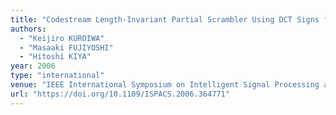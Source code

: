 ```yaml
---
title: "Codestream Length-Invariant Partial Scrambler Using DCT Signs for Motion JPEG Movies"
authors:
  - "Keijiro KUROIWA"
  - "Masaaki FUJIYOSHI"
  - "Hitoshi KIYA"
year: 2006
type: "international"
venue: "IEEE International Symposium on Intelligent Signal Processing and Communication Systems, pp. FAM1-1-4, Yonago, Japan, 2006-12-15."
url: "https://doi.org/10.1109/ISPACS.2006.364771"
---
```


